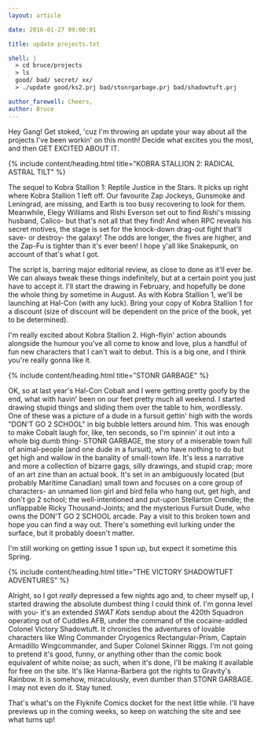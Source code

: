 ```yaml
---
layout: article

date: 2016-01-27 09:00:01

title: update projects.txt

shell: |
  > cd bruce/projects
  > ls
  good/ bad/ secret/ xx/
  > ./update good/ks2.prj bad/stonrgarbage.prj bad/shadowtuft.prj

author_farewell: Cheers,
author: Bruce
---
```



Hey Gang! Get stoked, 'cuz I'm throwing an update your way about all the projects I've been workin' on this month! Decide what excites you the most, and then GET EXCITED ABOUT IT.


{% include content/heading.html title="KOBRA STALLION 2: RADICAL ASTRAL TILT" %}

The sequel to Kobra Stallion 1: Reptile Justice in the Stars. It picks up right where Kobra Stallion 1 left off. Our favourite Zap Jockeys, Gunsmoke and Leningrad, are missing, and Earth is too busy recovering to look for them. Meanwhile, Elegy Williams and Rishi Everson set out to find Rishi's missing husband, Calico- but that's not all that they find! And when RPC reveals his secret motives, the stage is set for the knock-down drag-out fight that'll save- or destroy- the galaxy! The odds are longer, the fives are higher, and the Zap-Fu is tighter than it's ever been! I hope y'all like Snakepunk, on account of that's what I got.

The script is, barring major editorial review, as close to done as it'll ever be. We can always tweak these things indefinitely, but at a certain point you just have to accept it. I'll start the drawing in February, and hopefully be done the whole thing by sometime in August. As with Kobra Stallion 1, we'll be launching at Hal-Con (with any luck). Bring your copy of Kobra Stallion 1 for a discount (size of discount will be dependent on the price of the book, yet to be determined).

I'm really excited about Kobra Stallion 2. High-flyin' action abounds alongside the humour you've all come to know and love, plus a handful of fun new characters that I can't wait to debut. This is a big one, and I think you're really gonna like it.


{% include content/heading.html title="STONR GARBAGE" %}

OK, so at last year's Hal-Con Cobalt and I were getting pretty goofy by the end, what with havin' been on our feet pretty much all weekend. I started drawing stupid things and sliding them over the table to him, wordlessly. One of these was a picture of a dude in a fursuit gettin' high with the words "DON'T GO 2 SCHOOL" in big bubble letters around him. This was enough to make Cobalt laugh for, like, ten seconds, so I'm spinnin' it out into a whole big dumb thing- STONR GARBAGE, the story of a miserable town full of animal-people (and one dude in a fursuit), who have nothing to do but get high and wallow in the banality of small-town life. It's less a narrative and more a collection of bizarre gags, silly drawings, and stupid crap; more of an art zine than an actual book. It's set in an ambiguously located (but probably Maritime Canadian) small town and focuses on a core group of characters- an unnamed lion girl and bird fella who hang out, get high, and don't go 2 school; the well-intentioned and put-upon Stellarton Crendle; the unflappable Ricky Thousand-Joints; and the mysterious Fursuit Dude, who owns the DON'T GO 2 SCHOOL arcade. Pay a visit to this broken town and hope you can find a way out. There's something evil lurking under the surface, but it probably doesn't matter.

I'm still working on getting issue 1 spun up, but expect it sometime this Spring.


{% include content/heading.html title="THE VICTORY SHADOWTUFT ADVENTURES" %}

Alright, so I got *really* depressed a few nights ago and, to cheer myself up, I started drawing the absolute dumbest thing I could think of. I'm gonna level with you- it's an extended *SWAT Kats* sendup about the 420th Squadron operating out of Cuddles AFB, under the command of the cocaine-addled Colonel Victory Shadowtuft. It chronicles the adventures of lovable characters like Wing Commander Cryogenics Rectangular-Prism, Captain Armadillo Wingcommander, and Super Colonel Skinner Riggs. I'm not going to pretend it's good, funny, or anything other than the comic book equivalent of white noise; as such, when it's done, I'll be making it available for free on the site. It's like Hanna-Barbera got the rights to Gravity's Rainbow. It is somehow, miraculously, even dumber than STONR GARBAGE. I may not even do it. Stay tuned.

That's what's on the Flyknife Comics docket for the next little while. I'll have previews up in the coming weeks, so keep on watching the site and see what turns up!
